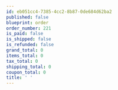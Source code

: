 ```yaml
---
id: eb051cc4-7385-4cc2-8b87-0de684d62ba2
published: false
blueprint: order
order_number: 221
is_paid: false
is_shipped: false
is_refunded: false
grand_total: 0
items_total: 0
tax_total: 0
shipping_total: 0
coupon_total: 0
title: ' '
---
```

